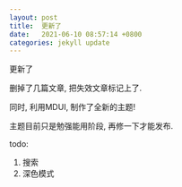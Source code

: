 ```yaml
---
layout: post
title:  更新了
date:   2021-06-10 08:57:14 +0800
categories: jekyll update
---
```


更新了

删掉了几篇文章, 把失效文章标记上了.

同时, 利用MDUI, 制作了全新的主题! 

主题目前只是勉强能用阶段, 再修一下才能发布.

<!-- more -->

todo: 
1. 搜索
2. 深色模式